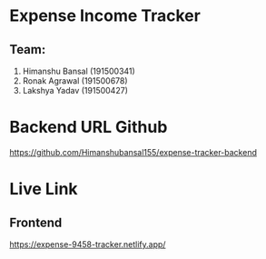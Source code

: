 # Expense Income Tracker

## Team:
  1. Himanshu Bansal (191500341)
  2. Ronak Agrawal (191500678)
  3. Lakshya Yadav (191500427)



# Backend URL Github
https://github.com/Himanshubansal155/expense-tracker-backend

# Live Link 

## Frontend
https://expense-9458-tracker.netlify.app/
